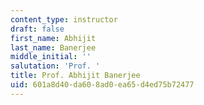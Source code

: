 ```yaml
---
content_type: instructor
draft: false
first_name: Abhijit
last_name: Banerjee
middle_initial: ''
salutation: 'Prof. '
title: Prof. Abhijit Banerjee
uid: 601a8d40-da60-8ad0-ea65-d4ed75b72477
---
```


